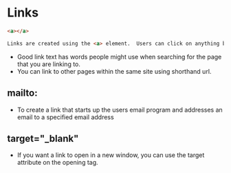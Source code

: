 # Links
```html
<a></a>

Links are created using the <a> element.  Users can click on anything between the opening <a> tag and the closing </a> tag.  You specify which page you want to link to using the href attribute.
```
* Good link text has words people might use when searching for the page that you are linking to.
* You can link to other pages within the same site using shorthand url.
## mailto:
* To create a link that starts up the users email program and addresses an email to a specified email address
## target="_blank"
* If you want a link to open in a new window, you can use the target attribute on the opening tag.
